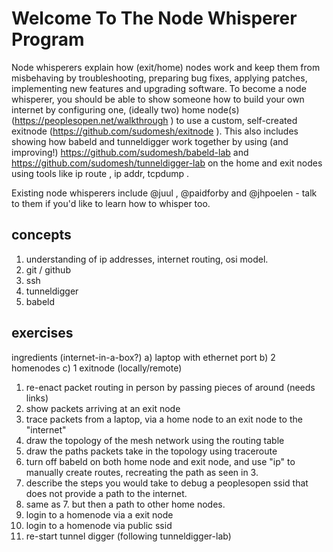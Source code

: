 # Welcome To The Node Whisperer Program

Node whisperers explain how (exit/home) nodes work and keep them from misbehaving by troubleshooting, preparing bug fixes, applying patches, implementing new features and upgrading software. To become a node whisperer, you should be able to show someone how to build your own internet by configuring one, (ideally two) home node(s) (https://peoplesopen.net/walkthrough ) to use a custom, self-created exitnode (https://github.com/sudomesh/exitnode ). This also includes showing how babeld and tunneldigger work together by using (and improving!) https://github.com/sudomesh/babeld-lab and https://github.com/sudomesh/tunneldigger-lab on the home and exit nodes using tools like ip route , ip addr, tcpdump . 

Existing node whisperers include @juul , @paidforby and @jhpoelen - talk to them if you'd like to learn how to whisper too.

## concepts
1. understanding of ip addresses, internet routing, osi model.
2. git / github
3. ssh
4. tunneldigger
5. babeld

## exercises 

ingredients (internet-in-a-box?)
a) laptop with ethernet port
b) 2 homenodes 
c) 1 exitnode (locally/remote)

1. re-enact packet routing in person by passing pieces of around (needs links)
2. show packets arriving at an exit node 
3. trace packets from a laptop, via a home node to an exit node to the "internet"
4. draw the topology of the mesh network using the routing table
5. draw the paths packets take in the topology using traceroute 
6. turn off babeld on both home node and exit node, and use "ip" to manually create routes, recreating the path as seen in 3.
7. describe the steps you would take to debug a peoplesopen ssid that does not provide a path to the internet. 
8. same as 7. but then a path to other home nodes.
9. login to a homenode via a exit node
10. login to a homenode via public ssid
11. re-start tunnel digger (following tunneldigger-lab)

